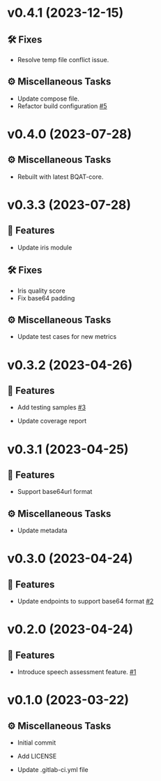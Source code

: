 
<a name="v0.4.1"></a>

# v0.4.1 (2023-12-15)

## 🛠 Fixes

- Resolve temp file conflict issue.

## ⚙️ Miscellaneous Tasks

- Update compose file.
- Refactor build configuration [#5](https://gitlab.com/biometix/products/biometric-quality-assessment-tool/bqat-stateless/-/issues/5)


<a name="v0.4.0"></a>
# v0.4.0 (2023-07-28)

## ⚙️ Miscellaneous Tasks


- Rebuilt with latest BQAT-core.


<a name="v0.3.3"></a>
# v0.3.3 (2023-07-28)

## 🚀 Features

- Update iris module


## 🛠 Fixes

- Iris quality score
- Fix base64 padding

## ⚙️ Miscellaneous Tasks

- Update test cases for new metrics

<a name="v0.3.2"></a>
# v0.3.2 (2023-04-26)

## 🚀 Features

- Add testing samples [#3](https://gitlab.com/biometix/products/biometric-quality-assessment-tool/bqat-stateless/-/issues/3)

- Update coverage report

<a name="v0.3.1"></a>
# v0.3.1 (2023-04-25)

## 🚀 Features

- Support base64url format

## ⚙️ Miscellaneous Tasks

- Update metadata

<a name="v0.3.0"></a>
# v0.3.0 (2023-04-24)

## 🚀 Features

- Update endpoints to support base64 format [#2](https://gitlab.com/biometix/products/biometric-quality-assessment-tool/bqat-stateless/-/issues/2)


<a name="v0.2.0"></a>
# v0.2.0 (2023-04-24)

## 🚀 Features

- Introduce speech assessment feature. [#1](https://gitlab.com/biometix/products/biometric-quality-assessment-tool/bqat-stateless/-/issues/1)


<a name="v0.1.0"></a>
# v0.1.0 (2023-03-22)

## ⚙️ Miscellaneous Tasks

- Initial commit

- Add LICENSE

- Update .gitlab-ci.yml file

<!-- generated by Biometix -->
